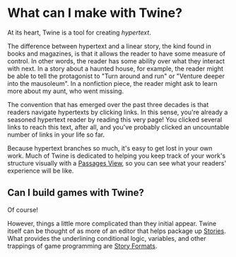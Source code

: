 # What can I make with Twine?

At its heart, Twine is a tool for creating *hypertext*.

The difference between hypertext and a linear story, the kind found in books and magazines, is that it allows the reader to have some measure of control. In other words, the reader has some ability over what they interact with next. In a story about a haunted house, for example, the reader might be able to tell the protagonist to "Turn around and run" or "Venture deeper into the mausoleum". In a nonfiction piece, the reader might ask to learn more about my aunt, who went missing.

The convention that has emerged over the past three decades is that readers navigate hypertexts by clicking links. In this sense, you're already a seasoned hypertext reader by reading this very page! You clicked several links to reach this text, after all, and you've probably clicked an uncountable number of links in your life so far.

Because hypertext branches so much, it's easy to get lost in your own work. Much of Twine is dedicated to helping you keep track of your work's structure visually with a [Passages View](../introduction/twine2_passages_view.md), so you can see what your readers' experience will be like.

## Can I build games with Twine? 

Of course! 

However, things a little more complicated than they initial appear. Twine itself can be thought of as more of an editor that helps package up [Stories](../terms/terms_stories.md). What provides the underlining conditional logic, variables, and other trappings of game programming are [Story Formats](../terms/terms_storyformats.md).

